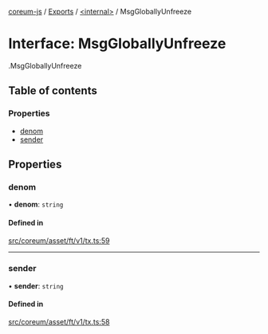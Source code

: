 [coreum-js](../README.md) / [Exports](../modules.md) / [<internal\>](../modules/internal_.md) / MsgGloballyUnfreeze

# Interface: MsgGloballyUnfreeze

[<internal>](../modules/internal_.md).MsgGloballyUnfreeze

## Table of contents

### Properties

- [denom](internal_.MsgGloballyUnfreeze.md#denom)
- [sender](internal_.MsgGloballyUnfreeze.md#sender)

## Properties

### denom

• **denom**: `string`

#### Defined in

[src/coreum/asset/ft/v1/tx.ts:59](https://github.com/CooperFoundation/coreum-js/blob/d106c53/src/coreum/asset/ft/v1/tx.ts#L59)

___

### sender

• **sender**: `string`

#### Defined in

[src/coreum/asset/ft/v1/tx.ts:58](https://github.com/CooperFoundation/coreum-js/blob/d106c53/src/coreum/asset/ft/v1/tx.ts#L58)
